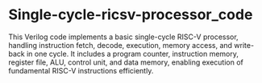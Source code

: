 # Single-cycle-ricsv-processor_code
This Verilog code implements a basic single-cycle RISC-V processor, handling instruction fetch, decode, execution, memory access, and write-back in one cycle. It includes a program counter, instruction memory, register file, ALU, control unit, and data memory, enabling execution of fundamental RISC-V instructions efficiently.
